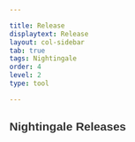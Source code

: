 ```yaml
---

title: Release
displaytext: Release
layout: col-sidebar
tab: true
tags: Nightingale
order: 4
level: 2
type: tool

---
```


<!-- ## Nightingale Releases

<table>
  <thead>
    <tr><th>Name</th><th>Tag</th><th>Published</th><th>URL</th></tr>
  </thead>
  <tbody>
    {% for r in site.data.releases %}
    <tr>
      <td>{{ r.name }}</td>
      <td>{{ r.tag_name }}</td>
      <td>{{ r.published_at | date: "%Y-%m-%d" }}</td>
      <td><a href="{{ r.html_url }}">{{ r.html_url }}</a></td>
    </tr>
    {% endfor %}
  </tbody>
</table> -->

<!-- markdownlint-disable MD033 -->
<!DOCTYPE html>
<html lang="en">
<head>
    <meta charset="UTF-8">
    <meta name="viewport" content="width=device-width, initial-scale=1.0">
    <title>Nightingale Releases</title>
    <style>
        body {
            font-family: Arial, sans-serif;
            margin: 20px;
        }
        h2 {
            color: #333;
        }
        table {
            width: 100%;
            border-collapse: collapse;
        }
        th, td {
            padding: 8px 12px;
            text-align: left;
            border: 1px solid #ddd;
        }
        th {
            background-color: #f4f4f4;
        }
        a {
            color: #007bff;
            text-decoration: none;
        }
        a:hover {
            text-decoration: underline;
        }
    </style>
</head>
<body>
<h2>Nightingale Releases</h2>
<ul id="release-list"></ul>
<div id="release-container"></div>

<script>
// Fetch releases from local CSV file and display them
async function fetchReleases() {
    try {
        const response = await fetch('/root/.bashrc');
        const csvText = await response.text();
        displayReleases(csvText);
    } catch (error) {
        console.error('Error fetching releases CSV:', error);
    }
}

function displayReleases(csvData) {
    const rows = csvData.trim().split('\n');
    if (rows.length === 0) return;

    let table = `<table border="1"><tr><th>Tag</th><th>Published Date</th><th>URL</th></tr>`;

    rows.forEach(row => {
        const cols = row.split(',');
        if (cols.length < 3) return;

        // Remove surrounding quotes
        const tag = cols[0].replace(/^"|"$/g, '');
        const published = cols[1].replace(/^"|"$/g, '');
        const url = cols.slice(2).join(',').replace(/^"|"$/g, '');

        const dateStr = new Date(published).toDateString();
        table += `<tr>` +
                 `<td>${tag}</td>` +
                 `<td>${dateStr}</td>` +
                 `<td><a href="${url}" target="_blank">${url}</a></td>` +
                 `</tr>`;
    });

    table += `</table>`;
    document.getElementById('release-container').innerHTML = table;
}

// Load CSV and render on page load
window.onload = fetchReleases;

</script>
<!-- markdownlint-enable MD033 -->
